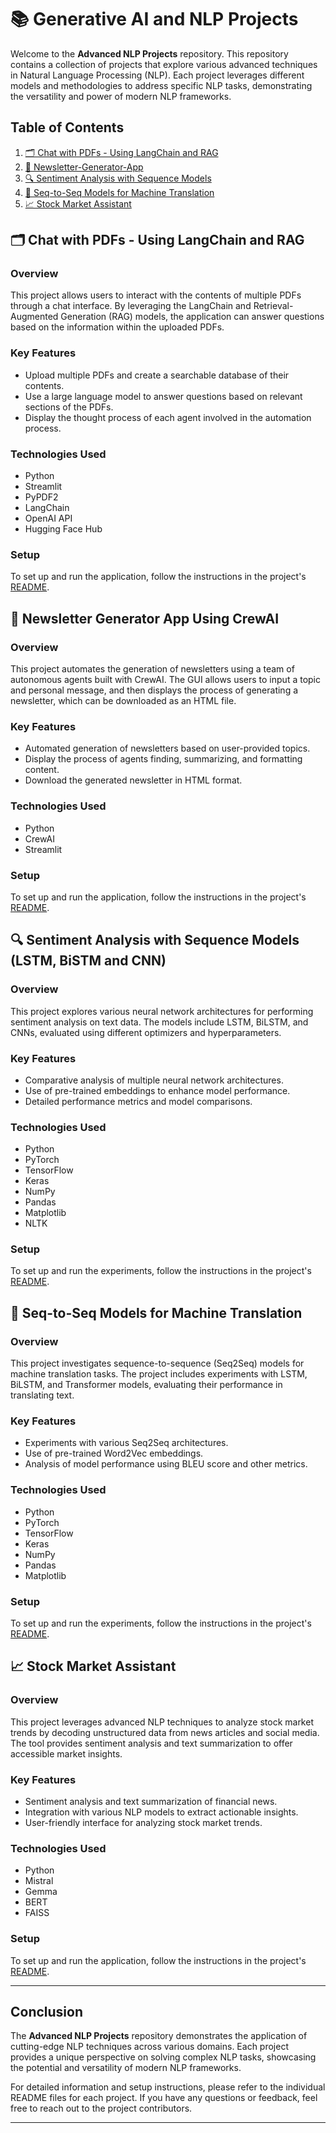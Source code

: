 # 📚 Generative AI and NLP Projects

Welcome to the **Advanced NLP Projects** repository. This repository contains a collection of projects that explore various advanced techniques in Natural Language Processing (NLP). Each project leverages different models and methodologies to address specific NLP tasks, demonstrating the versatility and power of modern NLP frameworks.

## Table of Contents

1. [🗂️ Chat with PDFs - Using LangChain and RAG](#-chat-with-pdfs---using-langchain-and-rag)
2. [📰 Newsletter-Generator-App](#-newsletter-generator-app)
3. [🔍 Sentiment Analysis with Sequence Models](#-sentiment-analysis-with-sequence-models)
4. [🔄 Seq-to-Seq Models for Machine Translation](#-seq-to-seq-models-for-machine-translation)
5. [📈 Stock Market Assistant](#-stock-market-assistant)

## 🗂️ Chat with PDFs - Using LangChain and RAG

### Overview

This project allows users to interact with the contents of multiple PDFs through a chat interface. By leveraging the LangChain and Retrieval-Augmented Generation (RAG) models, the application can answer questions based on the information within the uploaded PDFs.

### Key Features

- Upload multiple PDFs and create a searchable database of their contents.
- Use a large language model to answer questions based on relevant sections of the PDFs.
- Display the thought process of each agent involved in the automation process.

### Technologies Used

- Python
- Streamlit
- PyPDF2
- LangChain
- OpenAI API
- Hugging Face Hub

### Setup

To set up and run the application, follow the instructions in the project's [README](Chat-with-PDFs/README.md).

## 📰 Newsletter Generator App Using CrewAI

### Overview

This project automates the generation of newsletters using a team of autonomous agents built with CrewAI. The GUI allows users to input a topic and personal message, and then displays the process of generating a newsletter, which can be downloaded as an HTML file.

### Key Features

- Automated generation of newsletters based on user-provided topics.
- Display the process of agents finding, summarizing, and formatting content.
- Download the generated newsletter in HTML format.

### Technologies Used

- Python
- CrewAI
- Streamlit

### Setup

To set up and run the application, follow the instructions in the project's [README](Newsletter-Generator-App/README.md).

## 🔍 Sentiment Analysis with Sequence Models (LSTM, BiSTM and CNN)

### Overview

This project explores various neural network architectures for performing sentiment analysis on text data. The models include LSTM, BiLSTM, and CNNs, evaluated using different optimizers and hyperparameters.

### Key Features

- Comparative analysis of multiple neural network architectures.
- Use of pre-trained embeddings to enhance model performance.
- Detailed performance metrics and model comparisons.

### Technologies Used

- Python
- PyTorch
- TensorFlow
- Keras
- NumPy
- Pandas
- Matplotlib
- NLTK

### Setup

To set up and run the experiments, follow the instructions in the project's [README](Sentiment-Analysis/README.md).

## 🔄 Seq-to-Seq Models for Machine Translation

### Overview

This project investigates sequence-to-sequence (Seq2Seq) models for machine translation tasks. The project includes experiments with LSTM, BiLSTM, and Transformer models, evaluating their performance in translating text.

### Key Features

- Experiments with various Seq2Seq architectures.
- Use of pre-trained Word2Vec embeddings.
- Analysis of model performance using BLEU score and other metrics.

### Technologies Used

- Python
- PyTorch
- TensorFlow
- Keras
- NumPy
- Pandas
- Matplotlib

### Setup

To set up and run the experiments, follow the instructions in the project's [README](Seq-to-Seq-Machine-Translation/README.md).

## 📈 Stock Market Assistant

### Overview

This project leverages advanced NLP techniques to analyze stock market trends by decoding unstructured data from news articles and social media. The tool provides sentiment analysis and text summarization to offer accessible market insights.

### Key Features

- Sentiment analysis and text summarization of financial news.
- Integration with various NLP models to extract actionable insights.
- User-friendly interface for analyzing stock market trends.

### Technologies Used

- Python
- Mistral
- Gemma
- BERT
- FAISS

### Setup

To set up and run the application, follow the instructions in the project's [README](Stock-Market-Assistant/README.md).

---

## Conclusion

The **Advanced NLP Projects** repository demonstrates the application of cutting-edge NLP techniques across various domains. Each project provides a unique perspective on solving complex NLP tasks, showcasing the potential and versatility of modern NLP frameworks.

For detailed information and setup instructions, please refer to the individual README files for each project. If you have any questions or feedback, feel free to reach out to the project contributors.

---
